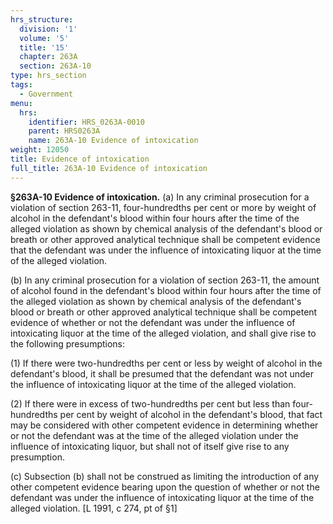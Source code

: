 ```yaml
---
hrs_structure:
  division: '1'
  volume: '5'
  title: '15'
  chapter: 263A
  section: 263A-10
type: hrs_section
tags:
  - Government
menu:
  hrs:
    identifier: HRS_0263A-0010
    parent: HRS0263A
    name: 263A-10 Evidence of intoxication
weight: 12050
title: Evidence of intoxication
full_title: 263A-10 Evidence of intoxication
---
```

**§263A-10 Evidence of intoxication.** (a) In any criminal prosecution for a violation of section 263-11, four-hundredths per cent or more by weight of alcohol in the defendant's blood within four hours after the time of the alleged violation as shown by chemical analysis of the defendant's blood or breath or other approved analytical technique shall be competent evidence that the defendant was under the influence of intoxicating liquor at the time of the alleged violation.

(b) In any criminal prosecution for a violation of section 263-11, the amount of alcohol found in the defendant's blood within four hours after the time of the alleged violation as shown by chemical analysis of the defendant's blood or breath or other approved analytical technique shall be competent evidence of whether or not the defendant was under the influence of intoxicating liquor at the time of the alleged violation, and shall give rise to the following presumptions:

(1) If there were two-hundredths per cent or less by weight of alcohol in the defendant's blood, it shall be presumed that the defendant was not under the influence of intoxicating liquor at the time of the alleged violation.

(2) If there were in excess of two-hundredths per cent but less than four-hundredths per cent by weight of alcohol in the defendant's blood, that fact may be considered with other competent evidence in determining whether or not the defendant was at the time of the alleged violation under the influence of intoxicating liquor, but shall not of itself give rise to any presumption.

(c) Subsection (b) shall not be construed as limiting the introduction of any other competent evidence bearing upon the question of whether or not the defendant was under the influence of intoxicating liquor at the time of the alleged violation. [L 1991, c 274, pt of §1]